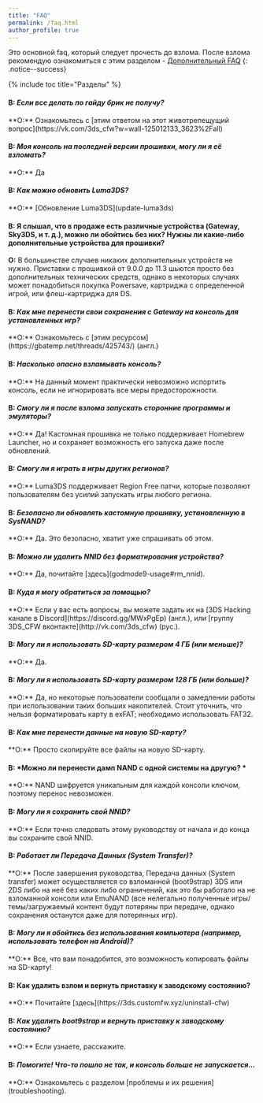 ```yaml
---
title: "FAQ"
permalink: /faq.html
author_profile: true
---
```


Это основной faq, который следует прочесть до взлома. После взлома рекомендую ознакомиться с этим разделом - [Дополнительный FAQ](faq-3ds)
{: .notice--success}

{% include toc title="Разделы" %}

#### **В:** *Если все делать по гайду брик не получу?*    
<a name="brick" />
**О:** Ознакомьтесь с [этим ответом на этот животрепещущий вопрос](https://vk.com/3ds_cfw?w=wall-125012133_3623%2Fall)

#### **В:** *Моя консоль на последней версии прошивки, могу ли я её взломать?*    
<a name="faq_latestfw" />
**О:** Да

#### **В:** *Как можно обновить Luma3DS?*    
<a name="faq_updatecfw" />
**О:** [Обновление Luma3DS](update-luma3ds)

#### **В:** Я слышал, что в продаже есть различные устройства (Gateway, Sky3DS, и т. д.), можно ли обойтись без них? Нужны ли какие-либо дополнительные устройства для прошивки? 
<a name="faq_gatewaysky" />**О:** В большинстве случаев никаких дополнительных устройств не нужно. Приставки с прошивкой от 9.0.0 до 11.3 шьются просто без дополнительных технических средств, однако в некоторых случаях может понадобиться покупка Powersave, картриджа с определенной игрой, или флеш-картриджа для DS. 

#### **В:** *Как мне перенести свои сохранения с Gateway на консоль для установленных игр?*    
<a name="faq_gatewaysaves" />
**О:** Ознакомьтесь с [этим ресурсом](https://gbatemp.net/threads/425743/) (англ.)

#### **В:** *Насколько опасно взламывать консоль?*    
<a name="faq_risky" />
**О:** На данный момент практически невозможно испортить консоль, если не игнорировать все меры предосторожности.

#### **В:** *Смогу ли я после взлома запускать сторонние программы и эмуляторы?*    
<a name="faq_homebrew" />
**О:** Да! Кастомная прошивка не только поддерживает Homebrew Launcher, но и сохраняет возможность его запуска даже после обновлений.

#### **В:** *Смогу ли я играть в игры других регионов?*    
<a name="faq_regionfree" />
**О:** Luma3DS поддерживает Region Free патчи, которые позволяют пользователям без усилий запускать игры любого региона.

#### **В:** *Безопасно ли обновлять кастомную прошивку, установленную в SysNAND?*    
<a name="faq_updates" />
**О:** Да. Это безопасно, хватит уже спрашивать об этом.

#### **В:** *Можно ли удалить NNID без форматирования устройства?*    
<a name="faq_rm_nnid" />
**О:** Да, почитайте [здесь](godmode9-usage#rm_nnid).

#### **В:** *Куда я могу обратиться за помощью?*       
<a name="faq_support" />
**О:** Если у вас есть вопросы, вы можете задать их на [3DS Hacking канале в Discord](https://discord.gg/MWxPgEp) (англ.), или [группу 3DS_CFW вконтакте](http://vk.com/3ds_cfw) (рус.).

#### **В:** *Могу ли я использовать SD-карту размером 4 ГБ (или меньше)?*    
<a name="faq_le4gbsd" />
**О:** Да.

#### **В:** *Могу ли я использовать SD-карту размером 128 ГБ (или больше)?*    
<a name="faq_ge128gbsd" />
**О:** Да, но некоторые пользователи сообщали о замедлении работы при использовании таких больших накопителей. Стоит уточнить, что нельзя форматировать карту в exFAT; необходимо использовать FAT32.

#### **В:** *Как мне перенести данные на новую SD-карту?*    
<a name="faq_movesd" />
**О:** Просто скопируйте все файлы на новую SD-карту.

#### **В:** *Можно ли перенести дамп NAND с одной системы на другую? *    
<a name="transfer NAND" />
**О:** NAND шифруется уникальным для каждой консоли ключом, поэтому перенос невозможен. 

#### **В:** *Могу ли я сохранить свой NNID?*    
<a name="faq_NNID" />
**О:** Если точно следовать этому руководству от начала и до конца вы сохраните свой NNID.

#### **В:** *Работает ли Передача Данных (System Transfer)?*    
<a name="faq_systransfer" />
**О:** После завершения руководства, Передача данных (System transfer) может осуществляется со взломанной (boot9strap) 3DS или 2DS либо на неё без каких либо ограничений, как это бы работало на не взломанной консоли или EmuNAND (все нелегально полученные игры/темы/загружаемый контент будут потеряны при передаче, однако сохранения останутся даже для потерянных игр).

#### **В:** *Могу ли я обойтись без использования компьютера (например, использовать телефон на Android)?*
<a name="faq_nopc" />
**О:** Все, что вам понадобится, это возможность копировать файлы на SD-карту!

#### **В:** Как удалить взлом и вернуть приставку к заводскому состоянию?      
<a name="restore_to_orig_fw" />
**О:** Почитайте [здесь](https://3ds.customfw.xyz/uninstall-cfw)

#### **В:** *Как удалить boot9strap и вернуть приставку к заводскому состоянию?*         
<a name="restore_to_orig_fw_b9s" />
**О:** Если узнаете, расскажите. 

#### **В:** *Помогите! Что-то пошло не так, и консоль больше не запускается...*    
<a name="faq_problem" />
**О:** Ознакомьтесь с разделом [проблемы и их решения](troubleshooting).